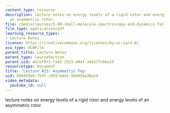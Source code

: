 ```yaml
---
content_type: resource
description: lecture notes on energy levels of a rigid rotor and energy levels of
  an asymmetric rotor.
file: /media/courses/5-80-small-molecule-spectroscopy-and-dynamics-fall-2008/686954ebfb3fc959b4419d4456a36acd_23_580ln_fa08.pdf
file_type: application/pdf
learning_resource_types:
- Lecture Notes
license: https://creativecommons.org/licenses/by-nc-sa/4.0/
ocw_type: OCWFile
parent_title: Lecture Notes
parent_type: CourseSection
parent_uid: 45cbf973-fa83-2323-e04f-344577c66e15
resourcetype: Document
title: 'Lecture #23: Asymmetric Top'
uid: 686954eb-fb3f-c959-b441-9d4456a36acd
video_metadata:
  youtube_id: null
---
```

lecture notes on energy levels of a rigid rotor and energy levels of an asymmetric rotor.